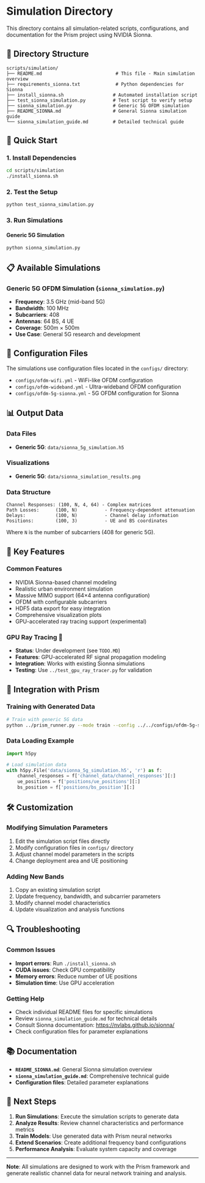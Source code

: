 # Simulation Directory

This directory contains all simulation-related scripts, configurations, and documentation for the Prism project using NVIDIA Sionna.

## 📁 Directory Structure

```
scripts/simulation/
├── README.md                           # This file - Main simulation overview
├── requirements_sionna.txt             # Python dependencies for Sionna
├── install_sionna.sh                  # Automated installation script
├── test_sionna_simulation.py          # Test script to verify setup
├── sionna_simulation.py               # Generic 5G OFDM simulation
├── README_SIONNA.md                   # General Sionna simulation guide
└── sionna_simulation_guide.md         # Detailed technical guide
```

## 🚀 Quick Start

### 1. Install Dependencies
```bash
cd scripts/simulation
./install_sionna.sh
```

### 2. Test the Setup
```bash
python test_sionna_simulation.py
```

### 3. Run Simulations

#### Generic 5G Simulation
```bash
python sionna_simulation.py
```

## 📋 Available Simulations

### **Generic 5G OFDM Simulation** (`sionna_simulation.py`)
- **Frequency**: 3.5 GHz (mid-band 5G)
- **Bandwidth**: 100 MHz
- **Subcarriers**: 408
- **Antennas**: 64 BS, 4 UE
- **Coverage**: 500m × 500m
- **Use Case**: General 5G research and development



## 🔧 Configuration Files

The simulations use configuration files located in the `configs/` directory:
- `configs/ofdm-wifi.yml` - WiFi-like OFDM configuration
- `configs/ofdm-wideband.yml` - Ultra-wideband OFDM configuration
- `configs/ofdm-5g-sionna.yml` - 5G OFDM configuration for Sionna

## 📊 Output Data

### **Data Files**
- **Generic 5G**: `data/sionna_5g_simulation.h5`

### **Visualizations**
- **Generic 5G**: `data/sionna_simulation_results.png`


### **Data Structure**
```
Channel Responses: (100, N, 4, 64) - Complex matrices
Path Losses:      (100, N)          - Frequency-dependent attenuation
Delays:           (100, N)          - Channel delay information
Positions:        (100, 3)          - UE and BS coordinates
```

Where `N` is the number of subcarriers (408 for generic 5G).

## 🎯 Key Features

### **Common Features**
- NVIDIA Sionna-based channel modeling
- Realistic urban environment simulation
- Massive MIMO support (64×4 antenna configuration)
- OFDM with configurable subcarriers
- HDF5 data export for easy integration
- Comprehensive visualization plots
- GPU-accelerated ray tracing support (experimental)

### **GPU Ray Tracing** 🚧
- **Status**: Under development (see `TODO.MD`)
- **Features**: GPU-accelerated RF signal propagation modeling
- **Integration**: Works with existing Sionna simulations
- **Testing**: Use `../test_gpu_ray_tracer.py` for validation



## 🔄 Integration with Prism

### **Training with Generated Data**
```bash
# Train with generic 5G data
python ../prism_runner.py --mode train --config ../../configs/ofdm-5g-sionna.yml
```

### **Data Loading Example**
```python
import h5py

# Load simulation data
with h5py.File('data/sionna_5g_simulation.h5', 'r') as f:
    channel_responses = f['channel_data/channel_responses'][:]
    ue_positions = f['positions/ue_positions'][:]
    bs_position = f['positions/bs_position'][:]
```

## 🛠️ Customization

### **Modifying Simulation Parameters**
1. Edit the simulation script files directly
2. Modify configuration files in `configs/` directory
3. Adjust channel model parameters in the scripts
4. Change deployment area and UE positioning

### **Adding New Bands**
1. Copy an existing simulation script
2. Update frequency, bandwidth, and subcarrier parameters
3. Modify channel model characteristics
4. Update visualization and analysis functions

## 🔍 Troubleshooting

### **Common Issues**
- **Import errors**: Run `./install_sionna.sh`
- **CUDA issues**: Check GPU compatibility
- **Memory errors**: Reduce number of UE positions
- **Simulation time**: Use GPU acceleration

### **Getting Help**
- Check individual README files for specific simulations
- Review `sionna_simulation_guide.md` for technical details
- Consult Sionna documentation: https://nvlabs.github.io/sionna/
- Check configuration files for parameter explanations

## 📚 Documentation

- **`README_SIONNA.md`**: General Sionna simulation overview
- **`sionna_simulation_guide.md`**: Comprehensive technical guide
- **Configuration files**: Detailed parameter explanations

## 🚀 Next Steps

1. **Run Simulations**: Execute the simulation scripts to generate data
2. **Analyze Results**: Review channel characteristics and performance metrics
3. **Train Models**: Use generated data with Prism neural networks
4. **Extend Scenarios**: Create additional frequency band configurations
5. **Performance Analysis**: Evaluate system capacity and coverage

---

**Note**: All simulations are designed to work with the Prism framework and generate realistic channel data for neural network training and analysis.
